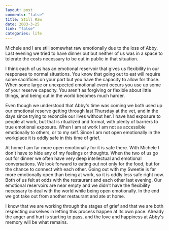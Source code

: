 ```yaml
--- 
layout: post
comments: "false"
title: Still Raw
date: 2003-3-25
link: "false"
categories: life
---
```

Michele and I are still somewhat raw emotionally due to the loss of Abby. Last evening we tried to have dinner out but neither of us was in a space to tolerate the costs necessary to be out in public in that situation.

I think each of us has an emotional reservoir that gives us flexibility in our responses to normal situations. You know that going out to eat will require some sacrifices on your part but you have the capacity to allow for those. When some large or unexpected emotional event occurs you use up some of your reserve capacity. You aren't as forgiving or flexible about little things, and being out in the world becomes much harder.

Even though we understood that Abby's time was coming we both used up our emotional reserve getting through last Thursday at the vet, and in the days since trying to reconcile our lives without her. I have had exposure to people at work, but that is ritualized and formal, with plenty of barriers to true emotional exposure. When I am at work I am not as accessible emotionally to others, or to my self. Since I am not open emotionally in the workplace it is oddly safe in this time of grief.

At home I am far more open emotionally for it is safe there. With Michele I don't have to hide any of my feelings or thoughts. When the two of us go out for dinner we often have very deep intellectual and emotional conversations. We look forward to eating out not only for the food, but for the chance to connect with each other. Going out with my Sweetie is far more emotionally open than being at work, so it is oddly less safe right now. Both of us felt at odds with the restaurant and each other last evening. Our emotional reservoirs are near empty and we didn't have the flexibility necessary to deal with the world while being open emotionally. In the end we got take out from another restaurant and ate at home.

I know that we are working through the stages of grief and that we are both respecting ourselves in letting this process happen at its own pace. Already the anger and hurt is starting to pass, and the love and happiness at Abby's memory will be what remains.
